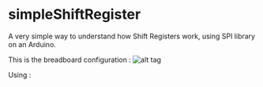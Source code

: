 # simpleShiftRegister
A very simple way to understand how Shift Registers work, using SPI library on an Arduino.

This is the breadboard configuration :
![alt tag](https://raw.github.com/Anaroyondo/simpleShiftRegister/simpleShiftRegister.png)

Using : 